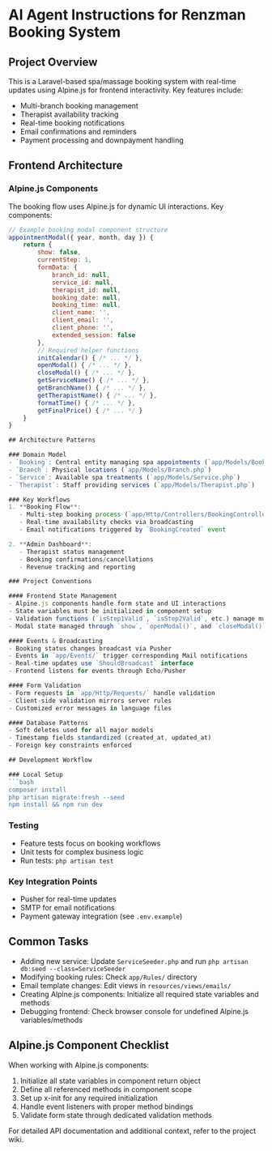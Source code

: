 # AI Agent Instructions for Renzman Booking System

## Project Overview
This is a Laravel-based spa/massage booking system with real-time updates using Alpine.js for frontend interactivity. Key features include:
- Multi-branch booking management
- Therapist availability tracking
- Real-time booking notifications
- Email confirmations and reminders
- Payment processing and downpayment handling

## Frontend Architecture

### Alpine.js Components
The booking flow uses Alpine.js for dynamic UI interactions. Key components:

```javascript
// Example booking modal component structure
appointmentModal({ year, month, day }) {
    return {
        show: false,
        currentStep: 1,
        formData: {
            branch_id: null,
            service_id: null,
            therapist_id: null,
            booking_date: null,
            booking_time: null,
            client_name: '',
            client_email: '',
            client_phone: '',
            extended_session: false
        },
        // Required helper functions
        initCalendar() { /* ... */ },
        openModal() { /* ... */ },
        closeModal() { /* ... */ },
        getServiceName() { /* ... */ },
        getBranchName() { /* ... */ },
        getTherapistName() { /* ... */ },
        formatTime() { /* ... */ },
        getFinalPrice() { /* ... */ }
    }
}

## Architecture Patterns

### Domain Model
- `Booking`: Central entity managing spa appointments (`app/Models/Booking.php`)
- `Branch`: Physical locations (`app/Models/Branch.php`) 
- `Service`: Available spa treatments (`app/Models/Service.php`)
- `Therapist`: Staff providing services (`app/Models/Therapist.php`)

### Key Workflows
1. **Booking Flow**:
   - Multi-step booking process (`app/Http/Controllers/BookingController.php`)
   - Real-time availability checks via broadcasting
   - Email notifications triggered by `BookingCreated` event

2. **Admin Dashboard**:
   - Therapist status management
   - Booking confirmations/cancellations
   - Revenue tracking and reporting

### Project Conventions

#### Frontend State Management
- Alpine.js components handle form state and UI interactions
- State variables must be initialized in component setup
- Validation functions (`isStep1Valid`, `isStep2Valid`, etc.) manage multi-step form flow
- Modal state managed through `show`, `openModal()`, and `closeModal()`

#### Events & Broadcasting
- Booking status changes broadcast via Pusher
- Events in `app/Events/` trigger corresponding Mail notifications
- Real-time updates use `ShouldBroadcast` interface
- Frontend listens for events through Echo/Pusher

#### Form Validation
- Form requests in `app/Http/Requests/` handle validation
- Client-side validation mirrors server rules
- Customized error messages in language files

#### Database Patterns
- Soft deletes used for all major models
- Timestamp fields standardized (created_at, updated_at)
- Foreign key constraints enforced

## Development Workflow

### Local Setup
```bash
composer install
php artisan migrate:fresh --seed
npm install && npm run dev
```

### Testing
- Feature tests focus on booking workflows
- Unit tests for complex business logic
- Run tests: `php artisan test`

### Key Integration Points
- Pusher for real-time updates
- SMTP for email notifications
- Payment gateway integration (see `.env.example`)

## Common Tasks
- Adding new service: Update `ServiceSeeder.php` and run `php artisan db:seed --class=ServiceSeeder`
- Modifying booking rules: Check `app/Rules/` directory
- Email template changes: Edit views in `resources/views/emails/`
- Creating Alpine.js components: Initialize all required state variables and methods
- Debugging frontend: Check browser console for undefined Alpine.js variables/methods

## Alpine.js Component Checklist
When working with Alpine.js components:
1. Initialize all state variables in component return object
2. Define all referenced methods in component scope
3. Set up x-init for any required initialization
4. Handle event listeners with proper method bindings
5. Validate form state through dedicated validation methods

For detailed API documentation and additional context, refer to the project wiki.